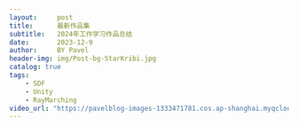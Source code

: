 ```yaml
---
layout:     post
title:      最新作品集
subtitle:   2024年工作学习作品总结
date:       2023-12-9
author:     BY Pavel
header-img: img/Post-bg-StarKribi.jpg
catalog: true
tags:
    - SDF
    - Unity
    - RayMarching
video_url: "https://pavelblog-images-1333471781.cos.ap-shanghai.myqcloud.com/Profolio_H264.mp4"
---
```



